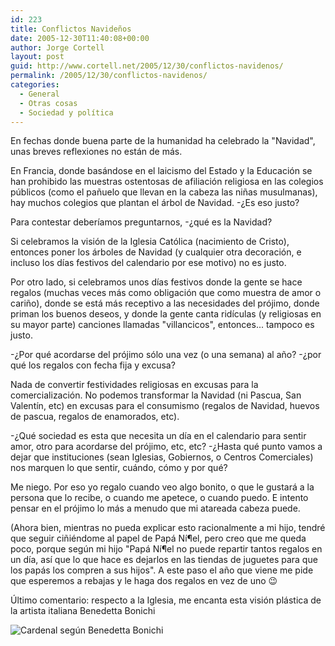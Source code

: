 ```yaml
---
id: 223
title: Conflictos Navideños
date: 2005-12-30T11:40:08+00:00
author: Jorge Cortell
layout: post
guid: http://www.cortell.net/2005/12/30/conflictos-navidenos/
permalink: /2005/12/30/conflictos-navidenos/
categories:
  - General
  - Otras cosas
  - Sociedad y polí­tica
---
```

En fechas donde buena parte de la humanidad ha celebrado la "Navidad", unas breves reflexiones no están de más.

En Francia, donde basándose en el laicismo del Estado y la Educación se han prohibido las muestras ostentosas de afiliación religiosa en las colegios públicos (como el pañuelo que llevan en la cabeza las niñas musulmanas), hay muchos colegios que plantan el árbol de Navidad. -¿Es eso justo?

Para contestar deberí­amos preguntarnos, -¿qué es la Navidad?

Si celebramos la visión de la Iglesia Católica (nacimiento de Cristo), entonces poner los árboles de Navidad (y cualquier otra decoración, e incluso los dí­as festivos del calendario por ese motivo) no es justo.

Por otro lado, si celebramos unos dí­as festivos donde la gente se hace regalos (muchas veces más como obligación que como muestra de amor o cariño), donde se está más receptivo a las necesidades del prójimo, donde priman los buenos deseos, y donde la gente canta ridí­culas (y religiosas en su mayor parte) canciones llamadas "villancicos", entonces... tampoco es justo.

-¿Por qué acordarse del prójimo sólo una vez (o una semana) al año? -¿por qué los regalos con fecha fija y excusa?

Nada de convertir festividades religiosas en excusas para la comercialización. No podemos transformar la Navidad (ni Pascua, San Valentí­n, etc) en excusas para el consumismo (regalos de Navidad, huevos de pascua, regalos de enamorados, etc).

-¿Qué sociedad es esta que necesita un dí­a en el calendario para sentir amor, otro para acordarse del prójimo, etc, etc? -¿Hasta qué punto vamos a dejar que instituciones (sean Iglesias, Gobiernos, o Centros Comerciales) nos marquen lo que sentir, cuándo, cómo y por qué?

Me niego. Por eso yo regalo cuando veo algo bonito, o que le gustará a la persona que lo recibe, o cuando me apetece, o cuando puedo. E intento pensar en el prójimo lo más a menudo que mi atareada cabeza puede.

(Ahora bien, mientras no pueda explicar esto racionalmente a mi hijo, tendré que seguir ciñiéndome al papel de Papá Ní¶el, pero creo que me queda poco, porque según mi hijo "Papá Ní¶el no puede repartir tantos regalos en un dí­a, así­ que lo que hace es dejarlos en las tiendas de juguetes para que los papás los compren a sus hijos". A este paso el año que viene me pide que esperemos a rebajas y le haga dos regalos en vez de uno 😉

Último comentario: respecto a la Iglesia, me encanta esta visión plástica de la artista italiana Benedetta Bonichi
  
![Cardenal según Benedetta Bonichi](http://www.toseeinthedark.it/Opere/cardinale.jpg)